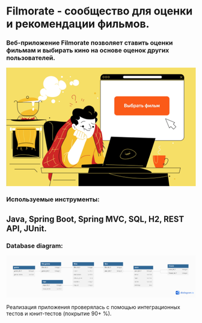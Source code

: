 # Filmorate - сообщество для оценки и рекомендации фильмов.
### Веб-приложение Filmorate позволяет ставить оценки фильмам и выбирать кино на основе оценок других пользователей.

![Comp-1-3.gif](Comp-1-3.gif)


### Используемые инструменты:
## Java, Spring Boot, Spring MVC, SQL, H2, REST API, JUnit.

### Database diagram:

![diagram.png](diagram.png)

Реализация приложения проверялась с помощью интеграционных тестов и юнит-тестов (покрытие 90+ %).